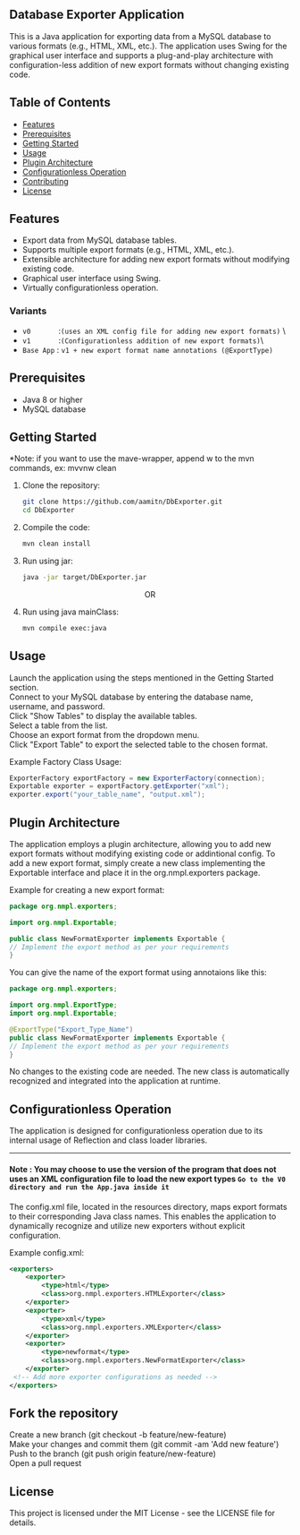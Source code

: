 ## Database Exporter Application

This is a Java application for exporting data from a MySQL database to various formats (e.g., HTML, XML, etc.). The application uses Swing for the graphical user interface and supports a plug-and-play architecture with configuration-less addition of new export formats without changing existing code.

## Table of Contents

*   [Features](#features)
*   [Prerequisites](#prerequisites)
*   [Getting Started](#getting-started)
*   [Usage](#usage)
*   [Plugin Architecture](#plugin-architecture)
*   [Configurationless Operation](#configurationless-operation)
*   [Contributing](#contributing)
*   [License](#license)

## Features

*   Export data from MySQL database tables.
*   Supports multiple export formats (e.g., HTML, XML, etc.).
*   Extensible architecture for adding new export formats without modifying existing code.
*   Graphical user interface using Swing.
*   Virtually configurationless operation.
    </br>
### Variants
* `v0` &emsp;&emsp;&emsp; :`(uses an XML config file for adding new export formats)` \
* `v1` &emsp;&emsp;&emsp; :`(Configurationless addition of new export formats)`\
* `Base App` : `v1 + new export format name annotations (@ExportType) `


## Prerequisites

*   Java 8 or higher
*   MySQL database

## Getting Started
*Note: if you want to use the mave-wrapper, append w to the mvn commands, ex: mvvnw clean
1.  Clone the repository:

    ```bash
    git clone https://github.com/aamitn/DbExporter.git
    cd DbExporter

2.  Compile the code:

    ```bash
    mvn clean install

3.  Run using jar:

    ```bash
    java -jar target/DbExporter.jar
<p style="text-align: center;">OR</p>

4.  Run using java mainClass:
    ```bash
    mvn compile exec:java

## Usage

Launch the application using the steps mentioned in the Getting Started section.  
Connect to your MySQL database by entering the database name, username, and password.  
Click "Show Tables" to display the available tables.  
Select a table from the list.  
Choose an export format from the dropdown menu.  
Click "Export Table" to export the selected table to the chosen format.

Example Factory Class Usage:

```java
ExporterFactory exportFactory = new ExporterFactory(connection);
Exportable exporter = exportFactory.getExporter("xml"); 
exporter.export("your_table_name", "output.xml");
```

## Plugin Architecture

The application employs a plugin architecture, allowing you to add new export formats without modifying existing code or addintional config. To add a new export format, simply create a new class implementing the Exportable interface and place it in the org.nmpl.exporters package.

Example for creating a new export format:

```java
package org.nmpl.exporters;

import org.nmpl.Exportable;

public class NewFormatExporter implements Exportable {
// Implement the export method as per your requirements
}
```


You can give the name of the export format using annotaions like this:
```java
package org.nmpl.exporters;

import org.nmpl.ExportType;
import org.nmpl.Exportable;

@ExportType("Export_Type_Name")
public class NewFormatExporter implements Exportable {
// Implement the export method as per your requirements
}
```


No changes to the existing code are needed. The new class is automatically recognized and integrated into the application at runtime.

## Configurationless Operation

The application is designed for configurationless operation due to its internal usage of Reflection and class loader libraries.
***

#### Note : You may choose to use the version of the program that does not uses an XML configuration file to load the new export types `Go to the V0 directory and run the App.java inside it`
The config.xml file, located in the resources directory, maps export formats to their corresponding Java class names. This enables the application to dynamically recognize and utilize new exporters without explicit configuration.


Example config.xml:

```xml
<exporters>
	<exporter> 
 		<type>html</type> 
		<class>org.nmpl.exporters.HTMLExporter</class> 
	</exporter> 
	<exporter>
		<type>xml</type>
 		<class>org.nmpl.exporters.XMLExporter</class> 
	</exporter>
 	<exporter> 
		<type>newformat</type> 
		<class>org.nmpl.exporters.NewFormatExporter</class>
 	</exporter>
 <!-- Add more exporter configurations as needed --> 
</exporters>
```

## Fork the repository

Create a new branch (git checkout -b feature/new-feature)  
Make your changes and commit them (git commit -am 'Add new feature')  
Push to the branch (git push origin feature/new-feature)  
Open a pull request

## License

This project is licensed under the MIT License - see the LICENSE file for details.